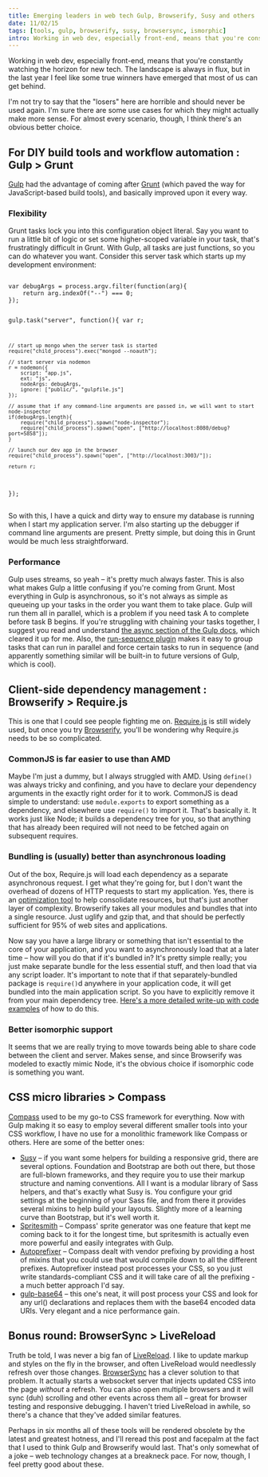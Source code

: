 ```yaml
---
title: Emerging leaders in web tech Gulp, Browserify, Susy and others
date: 11/02/15
tags: [tools, gulp, browserify, susy, browsersync, ismorphic]
intro: Working in web dev, especially front-end, means that you're constantly watching the horizon for new tech.  The landscape is always in flux, but in the last year I feel like some true winners have emerged that most of us can get behind.
---
```


<p>Working in web dev, especially front-end, means that you're constantly watching the horizon for new tech.  The landscape is always in flux, but in the last year I feel like some true winners have emerged that most of us can get behind.</p>
<p>I'm not try to say that the "losers" here are horrible and should never be used again.  I'm sure there are some use cases for which they might actually make more sense.  For almost every scenario, though, I think there's an obvious better choice.</p>

<h2>For DIY build tools and workflow automation : Gulp > Grunt</h2>
<p><a href="http://gulpjs.com/">Gulp</a> had the advantage of coming after <a href="http://gruntjs.com/">Grunt</a> (which paved the way for JavaScript-based build tools), and basically improved upon it every way.</p>
<h3>Flexibility</h3>
<p>Grunt tasks lock you into this configuration object literal.  Say you want to run a little bit of logic or set some higher-scoped variable in your task, that's frustratingly difficult in Grunt.  With Gulp, all tasks are just functions, so you can do whatever you want.  Consider this server task which starts up my development environment:</p>
<pre>
<code class="language-javascript">
var debugArgs = process.argv.filter(function(arg){
	return arg.indexOf("--") === 0;
});

gulp.task("server", function(){
	var r;

	// start up mongo when the server task is started
	require("child_process").exec("mongod --noauth");

	// start server via nodemon
	r = nodemon({
		script: "app.js",
		ext: "js",
		nodeArgs: debugArgs,
		ignore: ["public/", "gulpfile.js"]
	});

	// assume that if any command-line arguments are passed in, we will want to start node-inspector
	if(debugArgs.length){
		require("child_process").spawn("node-inspector");
		require("child_process").spawn("open", ["http://localhost:8080/debug?port=5858"]);
	}

	// launch our dev app in the browser
	require("child_process").spawn("open", ["http://localhost:3003/"]);

	return r;

});
</code>
</pre>
<p>So with this, I have a quick and dirty way to ensure my database is running when I start my application server.  I'm also starting up the debugger if command line arguments are present.  Pretty simple, but doing this in Grunt would be much less straightforward.</p>
<h3>Performance</h3>
<p>Gulp uses streams, so yeah &ndash; it's pretty much always faster.  This is also what makes Gulp a little confusing if you're coming from Grunt.  Most everything in Gulp is asynchronous, so it's not always as simple as queueing up your tasks in the order you want them to take place.  Gulp will run them all in parallel, which is a problem if you need task A to complete before task B begins.  If you're struggling with chaining your tasks together, I suggest you read and understand <a href="https://github.com/gulpjs/gulp/blob/master/docs/API.md#async-task-support">the async section of the Gulp docs</a>, which cleared it up for me.  Also, the <a href="https://github.com/OverZealous/run-sequence">run-sequence plugin</a> makes it easy to group tasks that can run in parallel and force certain tasks to run in sequence (and apparently something similar will be built-in to future versions of Gulp, which is cool).</p>

<h2>Client-side dependency management : Browserify > Require.js</h2>
<p>This is one that I could see people fighting me on.  <a href="http://requirejs.org/">Require.js</a> is still widely used, but once you try <a href="http://browserify.org/">Browserify</a>, you'll be wondering why Require.js needs to be so complicated.<p>
<h3>CommonJS is far easier to use than AMD</h3>
<p>Maybe I'm just a dummy, but I always struggled with AMD.  Using <code class="language-javascript">define()</code> was always tricky and confining, and you have to declare your dependency arguments in the exactly right order for it to work.  CommonJS is dead simple to understand: use <code class="language-javascript">module.exports</code> to export something as a dependency, and elsewhere use <code class="language-javascript">require()</code> to import it.  That's basically it.  It works just like Node; it builds a dependency tree for you, so that anything that has already been required will not need to be fetched again on subsequent requires.</p>

<h3>Bundling is (usually) better than asynchronous loading</h3>
<p>Out of the box, Require.js will load each dependency as a separate asynchronous request.  I get what they're going for, but I don't want the overhead of dozens of HTTP requests to start my application.  Yes, there is an <a href="http://requirejs.org/docs/optimization.html">optimization tool</a> to help consolidate resources, but that's just another layer of complexity.  Browserify takes all your modules and bundles that into a single resource.  Just uglify and gzip that, and that should be perfectly sufficient for 95% of web sites and applications.</p>
<p>Now say you have a large library or something that isn't essential to the core of your application, and you want to asynchronously load that at a later time &ndash; how will you do that if it's bundled in?  It's pretty simple really; you just make separate bundle for the less essential stuff, and then load that via any script loader.  It's important to note that if that separately-bundled package is <code class="language-javascript">require()</code>d anywhere in your application code, it will get bundled into the main application script.  So you have to explicitly remove it from your main dependency tree.  <a href="http://esa-matti.suuronen.org/blog/2013/04/15/asynchronous-module-loading-with-browserify/#lazy-loading-rarely-used-parts">Here's a more detailed write-up with code examples</a> of how to do this.</p>

<h3>Better isomorphic support</h3>
<p>It seems that we are really trying to move towards being able to share code between the client and server.  Makes sense, and since Browserify was modeled to exactly mimic Node, it's the obvious choice if isomorphic code is something you want.</p>

<h2>CSS micro libraries > Compass</h2>
<p><a href="http://compass-style.org/">Compass</a> used to be my go-to CSS framework for everything.  Now with Gulp making it so easy to employ several different smaller tools into your CSS workflow, I have no use for a monolithic framework like Compass or others.  Here are some of the better ones:</p>

<ul>
<li><a href="http://susy.oddbird.net/">Susy</a> &ndash; if you want some helpers for building a responsive grid, there are several options.  Foundation and Bootstrap are both out there, but those are full-blown frameworks, and they require you to use their markup structure and naming conventions.  All I want is a modular library of Sass helpers, and that's exactly what Susy is.  You configure your grid settings at the beginning of your Sass file, and from there it provides several mixins to help build your layouts.  Slightly more of a learning curve than Bootstrap, but it's well worth it.</li>
<li><a href="https://github.com/Ensighten/spritesmith">Spritesmith</a> &ndash; Compass' sprite generator was one feature that kept me coming back to it for the longest time, but spritesmith is actually even more powerful and easily integrates with Gulp.</li>
<li><a href="https://github.com/sindresorhus/gulp-autoprefixer">Autoprefixer</a> &ndash; Compass dealt with vendor prefixing by providing a host of mixins that you could use that would compile down to all the different prefixes.  Autoprefixer instead post processes your CSS, so you just write standards-compliant CSS and it will take care of all the prefixing - a much better approach I'd say.</li>
<li><a href="https://github.com/Wenqer/gulp-base64">gulp-base64</a> &ndash; this one's neat, it will post process your CSS and look for any url() declarations and replaces them with the base64 encoded data URIs.  Very elegant and a nice performance gain.</li>
</ul>

<h2>Bonus round: BrowserSync > LiveReload</h2>
<p>Truth be told, I was never a big fan of <a href="http://livereload.com/">LiveReload</a>.  I like to update markup and styles on the fly in the browser, and often LiveReload would needlessly refresh over those changes.  <a href="http://www.browsersync.io/">BrowserSync</a> has a clever solution to that problem.  It actually starts a websocket server that injects updated CSS into the page <em>without</em> a refresh.  You can also open multiple browsers and it will sync (duh) scrolling and other events across them all &ndash; great for browser testing and responsive debugging.  I haven't tried LiveReload in awhile, so there's a chance that they've added similar features.</p>

<p class="divider"></p>

<p>Perhaps in six months all of these tools will be rendered obsolete by the latest and greatest hotness, and I'll reread this post and facepalm at the fact that I used to think Gulp and Browserify would last.  That's only somewhat of a joke &ndash; web technology changes at a breakneck pace.  For now, though, I feel pretty good about these.<p>
